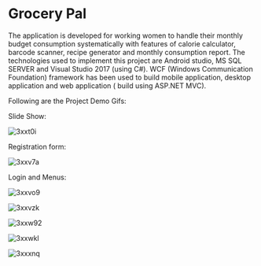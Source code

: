 Grocery Pal
===========

The application is developed for working women to handle their monthly budget consumption systematically with features of calorie 
calculator, barcode scanner, recipe generator and monthly consumption report. The technologies used to implement this project are 
Android studio, MS SQL SERVER and Visual Studio 2017 (using C#). WCF (Windows Communication Foundation) framework has been used 
to build mobile application, desktop application and web application ( build using ASP.NET MVC).

Following are the Project Demo Gifs:

Slide Show:

![3xxt0i](https://user-images.githubusercontent.com/53296115/80207587-d73b2900-8647-11ea-9339-bf7c44f26204.gif)

Registration form:

![3xxv7a](https://user-images.githubusercontent.com/53296115/80208203-2766bb00-8649-11ea-94d4-8c80b1fd5a38.gif)

Login and Menus:

![3xxvo9](https://user-images.githubusercontent.com/53296115/80208326-672da280-8649-11ea-90c9-f0048dd7fd5c.gif)

![3xxvzk](https://user-images.githubusercontent.com/53296115/80208777-5598ca80-864a-11ea-9aec-8789c47fd1e5.gif)

![3xxw92](https://user-images.githubusercontent.com/53296115/80209098-d788f380-864a-11ea-8cdc-597fe7a52ac6.gif)

![3xxwkl](https://user-images.githubusercontent.com/53296115/80209533-afe65b00-864b-11ea-8185-fb77408e5477.gif)

![3xxxnq](https://user-images.githubusercontent.com/53296115/80209676-e8863480-864b-11ea-839e-2ee2be006e94.gif)
